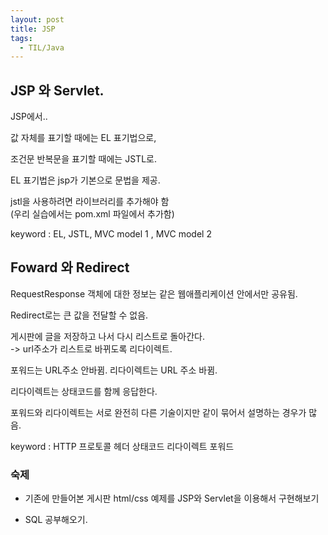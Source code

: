 ```yaml
---
layout: post
title: JSP
tags:
  - TIL/Java
---
```

## JSP 와 Servlet.

JSP에서..

값 자체를 표기할 때에는 EL 표기법으로,  

조건문 반복문을 표기할 때에는 JSTL로.

EL 표기법은 jsp가 기본으로 문법을 제공.  

jstl을 사용하려면 라이브러리를 추가해야 함  
(우리 실습에서는 pom.xml 파일에서 추가함)

keyword : EL, JSTL, MVC model 1 , MVC model 2


## Foward 와 Redirect  
RequestResponse 객체에 대한 정보는 같은 웹애플리케이션 안에서만 공유됨.

Redirect로는 큰 값을 전달할 수 없음.

게시판에 글을 저장하고 나서 다시 리스트로 돌아간다.  
-> url주소가 리스트로 바뀌도록 리다이렉트.

포워드는 URL주소 안바뀜. 리다이렉트는 URL 주소 바뀜.

리다이렉트는 상태코드를 함께 응답한다. 

포워드와 리다이렉트는 서로 완전히 다른 기술이지만 같이 묶어서 설명하는 경우가 많음.

keyword : HTTP 프로토콜 헤더 상태코드 리다이렉트 포워드

### 숙제

* 기존에 만들어본 게시판 html/css 예제를 JSP와 Servlet을 이용해서 
  구현해보기

* SQL 공부해오기.
